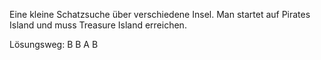 Eine kleine Schatzsuche über verschiedene Insel. Man startet auf Pirates Island und muss Treasure Island erreichen.

Lösungsweg: B B A B